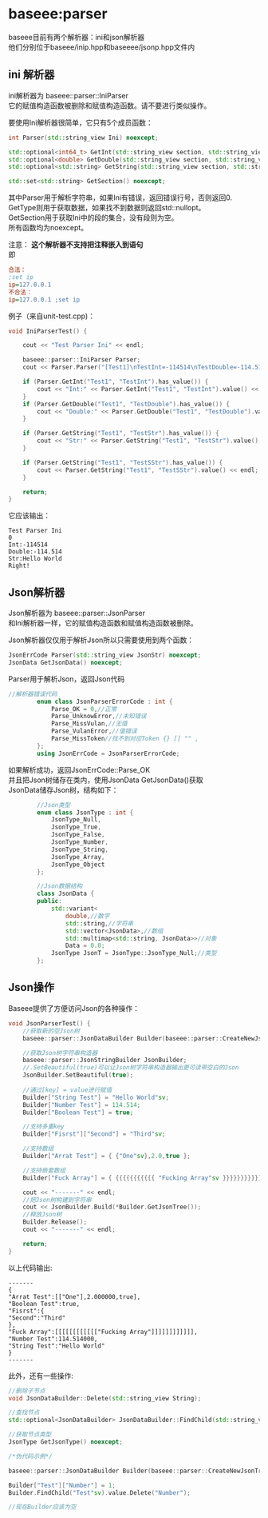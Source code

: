 # baseee:parser
baseee目前有两个解析器：ini和json解析器    
他们分别位于baseee/inip.hpp和baseeee/jsonp.hpp文件内   

## ini 解析器
ini解析器为 baseee::parser::IniParser   
它的赋值构造函数被删除和赋值构造函数。请不要进行类似操作。

要使用Ini解析器很简单，它只有5个成员函数：
```c++
int Parser(std::string_view Ini) noexcept;

std::optional<int64_t> GetInt(std::string_view section, std::string_view name) noexcept;
std::optional<double> GetDouble(std::string_view section, std::string_view name) noexcept;
std::optional<std::string> GetString(std::string_view section, std::string_view name) noexcept;

std::set<std::string> GetSection() noexcept;
```
其中Parser用于解析字符串，如果Ini有错误，返回错误行号，否则返回0.     
GetType则用于获取数据，如果找不到数据则返回std::nullopt。    
GetSection用于获取Ini中的段的集合，没有段则为空。      
所有函数均为noexcept。    
  
注意： **这个解析器不支持把注释嵌入到语句**  
即
```ini
合法：
;set ip
ip=127.0.0.1 
不合法：
ip=127.0.0.1 ;set ip
```

例子（来自unit-test.cpp)：
```c++
void IniParserTest() {

	cout << "Test Parser Ini" << endl;

	baseee::parser::IniParser Parser;
	cout << Parser.Parser("[Test1]\nTestInt=-114514\nTestDouble=-114.514\nTestStr=\"Hello World\"\nTestSStr=Right!") << endl;

	if (Parser.GetInt("Test1", "TestInt").has_value()) {
		cout << "Int:" << Parser.GetInt("Test1", "TestInt").value() << endl;
	}
	if (Parser.GetDouble("Test1", "TestDouble").has_value()) {
		cout << "Double:" << Parser.GetDouble("Test1", "TestDouble").value() << endl;
	}

	if (Parser.GetString("Test1", "TestStr").has_value()) {
		cout << "Str:" << Parser.GetString("Test1", "TestStr").value() << endl;
	}

	if (Parser.GetString("Test1", "TestSStr").has_value()) {
		cout << Parser.GetString("Test1", "TestSStr").value() << endl;
	}

	return;
}
```
它应该输出：
```console
Test Parser Ini
0
Int:-114514
Double:-114.514
Str:Hello World
Right!
```

## Json解析器
Json解析器为 baseee::parser::JsonParser   
和Ini解析器一样，它的赋值构造函数和赋值构造函数被删除。   

Json解析器仅仅用于解析Json所以只需要使用到两个函数：
```c++
JsonErrCode Parser(std::string_view JsonStr) noexcept;
JsonData GetJsonData() noexcept;
```
Parser用于解析Json，返回Json代码  
```c++
//解析器错误代码
		enum class JsonParserErrorCode : int {
			Parse_OK = 0,//正常
			Parse_UnknowError,//未知错误
			Parse_MissVulan,//无值
			Parse_VulanError,//值错误
			Parse_MissToken//找不到对应Token {} [] "" ,
		};
        using JsonErrCode = JsonParserErrorCode;
```
如果解析成功，返回JsonErrCode::Parse_OK   
并且把Json树储存在类内，使用JsonData GetJsonData()获取   
JsonData储存Json树，结构如下：
```c++
        //Json类型
		enum class JsonType : int {
			JsonType_Null,
			JsonType_True,
			JsonType_False,
			JsonType_Number,
			JsonType_String,
			JsonType_Array,
			JsonType_Object
		};

		//Json数据结构
		class JsonData {
		public:
			std::variant<
				double,//数字
				std::string,//字符串
				std::vector<JsonData>,//数组
				std::multimap<std::string, JsonData>>//对象
				Data = 0.0;
			JsonType JsonT = JsonType::JsonType_Null;//类型
		};
```

## Json操作
Baseee提供了方便访问Json的各种操作：  
```c++
void JsonParserTest() {
	//获取新的空Json树
	baseee::parser::JsonDataBuilder Builder(baseee::parser::CreateNewJsonTree());

	//获取Json树字符串构造器
	baseee::parser::JsonStringBuilder JsonBuilder;
	//.SetBeautiful(true)可以让Json树字符串构造器输出更可读带空白的Json
	JsonBuilder.SetBeautiful(true);
	
	//通过[key] = value进行赋值
	Builder["String Test"] = "Hello World"sv;
	Builder["Number Test"] = 114.514;
	Builder["Boolean Test"] = true;

	//支持多重key
	Builder["Fisrst"]["Second"] = "Third"sv;

	//支持数组
	Builder["Arrat Test"] = { {"One"sv},2.0,true };

	//支持嵌套数组
	Builder["Fuck Array"] = { {{{{{{{{{{{ "Fucking Array"sv }}}}}}}}}}} };

	cout << "-------" << endl;
	//把Json树构建到字符串
	cout << JsonBuilder.Build(*Builder.GetJsonTree());
	//释放Json树
	Builder.Release();
	cout << "-------" << endl;

	return;
}
```   
以上代码输出:
```console
-------
{
"Arrat Test":[["One"],2.000000,true],
"Boolean Test":true,
"Fisrst":{
"Second":"Third"
},
"Fuck Array":[[[[[[[[[[[["Fucking Array"]]]]]]]]]]]],
"Number Test":114.514000,
"String Test":"Hello World"
}
-------
```

此外，还有一些操作:   
```c++
//删除子节点
void JsonDataBuilder::Delete(std::string_view String);

//查找节点
std::optional<JsonDataBuilder> JsonDataBuilder::FindChild(std::string_view Name);

//获取节点类型
JsonType GetJsonType() noexcept;

/*伪代码示例*/

baseee::parser::JsonDataBuilder Builder(baseee::parser::CreateNewJsonTree());

Builder["Test"]["Number"] = 1;
Builder.FindChild("Test"sv).value.Delete("Number");

//现在Builder应该为空
```